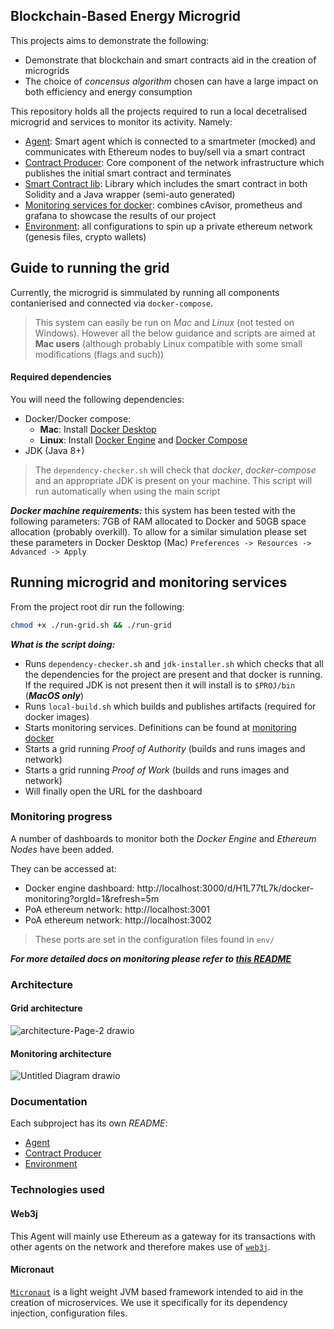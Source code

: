## Blockchain-Based Energy Microgrid

This projects aims to demonstrate the following:

* Demonstrate that blockchain and smart contracts aid in the creation of microgrids
* The choice of _concensus algorithm_ chosen can have a large impact on both efficiency and energy consumption

This repository holds all the projects required to run a local decetralised microgrid and services to monitor its activity. Namely:
* [Agent](): Smart agent which is connected to a smartmeter (mocked) and communicates with Ethereum nodes to buy/sell via a smart contract
* [Contract Producer](): Core component of the network infrastructure which publishes the initial smart contract and terminates
* [Smart Contract lib](): Library which includes the smart contract in both Solidity and a Java wrapper (semi-auto generated)
* [Monitoring services for docker](): combines cAvisor, prometheus and grafana to showcase the results of our project
* [Environment](): all configurations to spin up a private ethereum network (genesis files, crypto wallets) 

## Guide to running the grid
Currently, the microgrid is simmulated by running all components contanierised and connected via ``docker-compose``. 

> This system can easily be run on _Mac_ and _Linux_ (not tested on Windows). However all the below guidance and scripts are aimed at **Mac users** (although probably Linux compatible with some small modifications (flags and such))

#### Required dependencies
You will need the following dependencies:
* Docker/Docker compose:
  * __Mac__: Install [Docker Desktop](https://docs.docker.com/desktop/mac/install/)
  * __Linux__: Install [Docker Engine](https://docs.docker.com/engine/install/) and [Docker Compose](https://docs.docker.com/compose/install/)
* JDK (Java 8+)

> The ``dependency-checker.sh`` will check that _docker_, _docker-compose_ and an appropriate JDK is present on your machine.
> This script will run automatically when using the main script

***Docker machine requirements:*** this system has been tested with the following parameters: 7GB of RAM allocated to Docker and 50GB space allocation (probably overkill). To allow for a similar simulation please set these parameters in Docker Desktop (Mac) ``Preferences -> Resources -> Advanced -> Apply``

## Running microgrid and monitoring services
From the project root dir run the following:

```bash
chmod +x ./run-grid.sh && ./run-grid
```
***What is the script doing:***

* Runs ``dependency-checker.sh`` and ``jdk-installer.sh`` which checks that all the dependencies for the project are present and that docker is running. If the required JDK is not present then it will install is to ``$PROJ/bin`` (***MacOS only***)
* Runs ``local-build.sh`` which builds and publishes artifacts (required for docker images)
* Starts monitoring services. Definitions can be found at [monitoring docker](https://github.com/joehewett/cs347-coursework/blob/master/monitoring/docker-compose.monitoring.yml)
* Starts a grid running _Proof of Authority_ (builds and runs images and network)
* Starts a grid running _Proof of Work_ (builds and runs images and network)
* Will finally open the URL for the dashboard

### Monitoring progress
A number of dashboards to monitor both the _Docker Engine_ and _Ethereum Nodes_ have been added. 

They can be accessed at:

* Docker engine dashboard: http://localhost:3000/d/H1L77tL7k/docker-monitoring?orgId=1&refresh=5m 
* PoA ethereum network: http://localhost:3001
* PoA ethereum network: http://localhost:3002

> These ports are set in the configuration files found in ``env/``

***For more detailed docs on monitoring please refer to [this README](https://github.com/joehewett/cs347-coursework/tree/master/monitoring)***

### Architecture

#### Grid architecture 
![architecture-Page-2 drawio](https://user-images.githubusercontent.com/44194617/157416364-52dc22eb-bd69-462b-bd83-9dba978ed2c7.png)

#### Monitoring architecture
![Untitled Diagram drawio](https://user-images.githubusercontent.com/44194617/157416391-865f4896-5667-46f6-ba62-fe926bf9e59b.png)


### Documentation
Each subproject has its own _README_:

* [Agent]()
* [Contract Producer]()
* [Environment]()

### Technologies used 

#### Web3j
This Agent will mainly use Ethereum as a gateway for its transactions with other agents on the 
network and therefore makes use of [``web3j``](https://docs.web3j.io/4.8.7/). <br>

#### Micronaut
[``Micronaut``](https://micronaut.io) is a light weight JVM based framework intended to aid in the creation of microservices. We use it specifically for 
its dependency injection, configuration files. 


